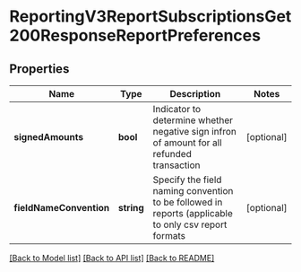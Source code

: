 # ReportingV3ReportSubscriptionsGet200ResponseReportPreferences

## Properties
Name | Type | Description | Notes
------------ | ------------- | ------------- | -------------
**signedAmounts** | **bool** | Indicator to determine whether negative sign infron of amount for all refunded transaction | [optional] 
**fieldNameConvention** | **string** | Specify the field naming convention to be followed in reports (applicable to only csv report formats | [optional] 

[[Back to Model list]](../README.md#documentation-for-models) [[Back to API list]](../README.md#documentation-for-api-endpoints) [[Back to README]](../README.md)


